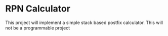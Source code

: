 # RPN Calculator

This project will implement a simple stack based postfix calculator. This will not be a programmable project
